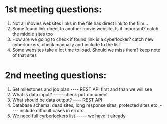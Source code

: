 # 1st meeting questions:

1. Not all movies websites links in the file has direct link to the film...
2. Some found link direct to another movie website. Is it important? catch the middle sites too
3. How are we going to check if found link is a cyberlocker? catch new cyberlockers, check manually and include to the list
4. Some websites take a lot time to load. Should we miss them? keep note of that sites

# 2nd meeting questions:

1. Set milestones and job plan ---- REST API first and than we will see
2. What is data input? ----- check pdf document
3. What should be data output? ---- REST API
4. Database schema: dead sites, long response sites, protected sites etc. ---- include difficult cases in errors
5. We need full cyrberlockers list ----- we have it already

#
